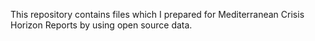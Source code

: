 This repository contains files which I prepared for Mediterranean Crisis Horizon Reports by using open source data.
